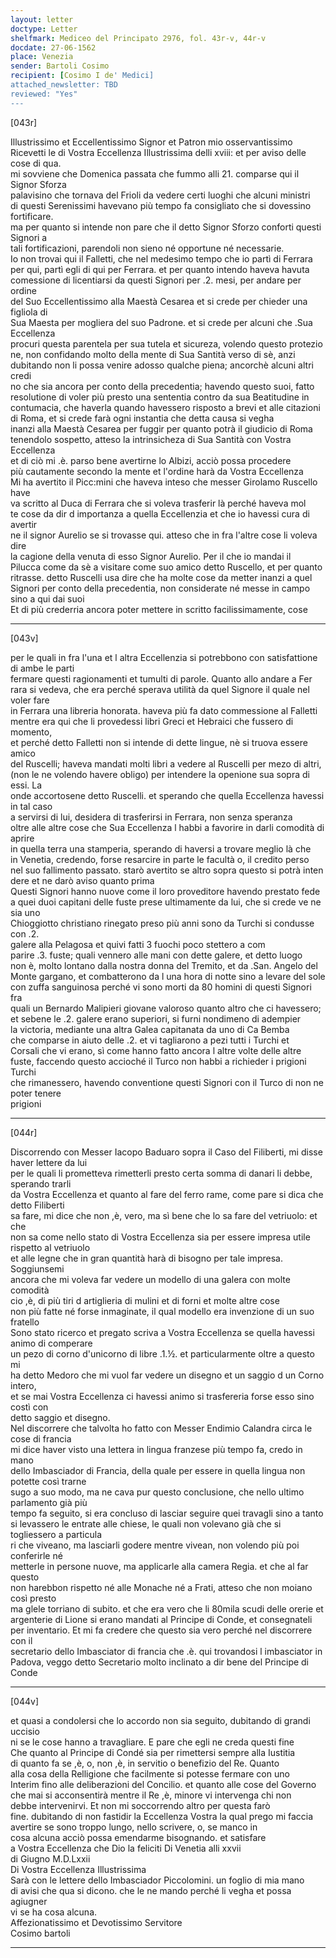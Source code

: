 ```yaml
---
layout: letter
doctype: Letter
shelfmark: Mediceo del Principato 2976, fol. 43r-v, 44r-v
docdate: 27-06-1562
place: Venezia
sender: Bartoli Cosimo
recipient: [Cosimo I de' Medici]
attached_newsletter: TBD
reviewed: "Yes"
---
```


[043r]  
  
  
Illustrissimo et Eccellentissimo Signor et Patron mio osservantissimo  
Ricevetti le di Vostra Eccellenza Illustrissima delli xviii: et per aviso delle cose di qua.  
mi sovviene che Domenica passata che fummo alli 21. comparse qui il Signor Sforza  
palavisino che tornava del Frioli da vedere certi luoghi che alcuni ministri  
di questi Serenissimi havevano più tempo fa consigliato che si dovessino fortificare.  
ma per quanto si intende non pare che il detto Signor Sforzo conforti questi Signori a  
tali fortificazioni, parendoli non sieno né opportune né necessarie.  
Io non trovai qui il Falletti, che nel medesimo tempo che io partì di Ferrara  
per qui, partì egli di qui per Ferrara. et per quanto intendo haveva havuta  
comessione di licentiarsi da questi Signori per .2. mesi, per andare per ordine  
del Suo Eccellentissimo alla Maestà Cesarea et si crede per chieder una figliola di  
Sua Maesta per mogliera del suo Padrone. et si crede per alcuni che .Sua Eccellenza  
procuri questa parentela per sua tutela et sicureza, volendo questo protezio  
ne, non confidando molto della mente di Sua Santità verso di sè, anzi   
dubitando non li possa venire adosso qualche piena; ancorchè alcuni altri credi  
no che sia ancora per conto della precedentia; havendo questo suoi, fatto  
resolutione di voler più presto una sententia contro da sua Beatitudine in  
contumacia, che haverla quando havessero risposto a brevi et alle citazioni  
di Roma, et si crede farà ogni instantia che detta causa si vegha  
inanzi alla Maestà Cesarea per fuggir per quanto potrà il giudicio di Roma  
tenendolo sospetto, atteso la intrinsicheza di Sua Santità con Vostra Eccellenza  
et di ciò mi .è. parso bene avertirne lo Albizi, acciò possa procedere  
più cautamente secondo la mente et l'ordine harà da Vostra Eccellenza  
Mi ha avertito il Picc:mini che haveva inteso che messer Girolamo Ruscello have  
va scritto al Duca di Ferrara che si voleva trasferir là perché haveva mol  
te cose da dir d importanza a quella Eccellenzia et che io havessi cura di avertir  
ne il signor Aurelio se si trovasse qui. atteso che in fra l'altre cose li voleva dire  
la cagione della venuta di esso Signor Aurelio. Per il che io mandai il  
Pilucca come da sè a visitare come suo amico detto Ruscello, et per quanto  
ritrasse. detto Ruscelli usa dire che ha molte cose da metter inanzi a quel  
Signori per conto della precedentia, non considerate né messe in campo sino a qui dai suoi  
Et di più crederria ancora poter mettere in scritto facilissimamente, cose  
  
---  

[043v]  
  
  
per le quali in fra l'una et l altra Eccellenzia si potrebbono con satisfattione di ambe le parti  
fermare questi ragionamenti et tumulti di parole. Quanto allo andare a Fer  
rara si vedeva, che era perché sperava utilità da quel Signore il quale nel voler fare  
in Ferrara una libreria honorata. haveva più fa dato commessione al Falletti  
mentre era qui che li provedessi libri Greci et Hebraici che fussero di momento,  
et perché detto Falletti non si intende di dette lingue, nè si truova essere amico  
del Ruscelli; haveva mandati molti libri a vedere al Ruscelli per mezo di altri,  
(non le ne volendo havere obligo) per intendere la openione sua sopra di essi. La  
onde accortosene detto Ruscelli. et sperando che quella Eccellenza havessi in tal caso  
a servirsi di lui, desidera di trasferirsi in Ferrara, non senza speranza  
oltre alle altre cose che Sua Eccellenza l habbi a favorire in darli comodità di aprire  
in quella terra una stamperia, sperando di haversi a trovare meglio là che  
in Venetia, credendo, forse resarcire in parte le facultà o, il credito perso  
nel suo fallimento passato. starò avertito se altro sopra questo si potrà inten  
dere et ne darò aviso quanto prima  
Questi Signori hanno nuove come il loro proveditore havendo prestato fede  
a quei duoi capitani delle fuste prese ultimamente da lui, che si crede ve ne sia uno  
Chioggiotto christiano rinegato preso più anni sono da Turchi si condusse con .2.  
galere alla Pelagosa et quivi fatti 3 fuochi poco stettero a com  
parire .3. fuste; quali vennero alle mani con dette galere, et detto luogo  
non è, molto lontano dalla nostra donna del Tremito, et da .San. Angelo del  
Monte gargano, et combatterono da l una hora di notte sino a levare del sole  
con zuffa sanguinosa perché vi sono morti da 80 homini di questi Signori fra  
quali un Bernardo Malipieri giovane valoroso quanto altro che ci havessero;  
et sebene le .2. galere erano superiori, si furni nondimeno di adempier  
la victoria, mediante una altra Galea capitanata da uno di Ca Bemba  
che comparse in aiuto delle .2. et vi tagliarono a pezi tutti i Turchi et  
Corsali che vi erano, sì come hanno fatto ancora l altre volte delle altre  
fuste, faccendo questo accioché il Turco non habbi a richieder i prigioni Turchi  
che rimanessero, havendo conventione questi Signori con il Turco di non ne poter tenere  
prigioni  
  
---  

[044r]  
  
  
Discorrendo con Messer Iacopo Baduaro sopra il Caso del Filiberti, mi disse haver lettere da lui  
per le quali li prometteva rimetterli presto certa somma di danari li debbe, sperando trarli  
da Vostra Eccellenza et quanto al fare del ferro rame, come pare si dica che detto Filiberti  
sa fare, mi dice che non ,è, vero, ma sì bene che lo sa fare del vetriuolo: et che  
non sa come nello stato di Vostra Eccellenza sia per essere impresa utile rispetto al vetriuolo  
et alle legne che in gran quantità harà di bisogno per tale impresa. Soggiunsemi  
ancora che mi voleva far vedere un modello di una galera con molte comodità  
cio ,è, di più tiri d artiglieria di mulini et di forni et molte altre cose  
non più fatte né forse inmaginate, il qual modello era invenzione di un suo fratello  
Sono stato ricerco et pregato scriva a Vostra Eccellenza se quella havessi animo di comperare  
un pezo di corno d'unicorno di libre .1.½. et particularmente oltre a questo mi  
ha detto Medoro che mi vuol far vedere un disegno et un saggio d un Corno intero,  
et se mai Vostra Eccellenza ci havessi animo si trasfereria forse esso sino costì con  
detto saggio et disegno.  
Nel discorrere che talvolta ho fatto con Messer Endimio Calandra circa le cose di francia  
mi dice haver visto una lettera in lingua franzese più tempo fa, credo in mano  
dello Imbasciador di Francia, della quale per essere in quella lingua non potette così trarne  
sugo a suo modo, ma ne cava pur questo conclusione, che nello ultimo parlamento già più  
tempo fa seguito, si era concluso di lasciar seguire quei travagli sino a tanto  
si levassero le entrate alle chiese, le quali non volevano già che si togliessero a particula  
ri che viveano, ma lasciarli godere mentre vivean, non volendo più poi conferirle né  
metterle in persone nuove, ma applicarle alla camera Regia. et che al far questo  
non harebbon rispetto né alle Monache né a Frati, atteso che non moiano così presto  
ma glele torriano di subito. et che era vero che li 80mila scudi delle orerie et  
argenterie di Lione si erano mandati al Principe di Conde, et consegnateli  
per inventario. Et mi fa credere che questo sia vero perché nel discorrere con il  
secretario dello Imbasciator di francia che .è. qui trovandosi l imbasciator in  
Padova, veggo detto Secretario molto inclinato a dir bene del Principe di Conde  
  
---  

[044v]  
  
  
et quasi a condolersi che lo accordo non sia seguito, dubitando di grandi uccisio  
ni se le cose hanno a travagliare. E pare che egli ne creda questi fine  
Che quanto al Principe di Condé sia per rimettersi sempre alla Iustitia  
di quanto fa se ,è, o, non ,è, in servitio o benefizio del Re. Quanto  
alla cosa della Relligione che facilmente si potesse fermare con uno  
Interim fino alle deliberazioni del Concilio. et quanto alle cose del Governo  
che mai si acconsentirà mentre il Re ,è, minore vi intervenga chi non  
debbe intervenirvi. Et non mi soccorrendo altro per questa farò  
fine. dubitando di non fastidir la Eccellenza Vostra la qual prego mi faccia  
avertire se sono troppo lungo, nello scrivere, o, se manco in  
cosa alcuna acciò possa emendarme bisognando. et satisfare  
a Vostra Eccellenza che Dio la feliciti Di Venetia alli xxvii  
di Giugno M.D.Lxxii  
Di Vostra Eccellenza Illustrissima  
Sarà con le lettere dello Imbasciador Piccolomini. un foglio di mia mano  
di avisi che qua si dicono. che le ne mando perché li vegha et possa agiugner  
vi se ha cosa alcuna.  
Affezionatissimo et Devotissimo Servitore  
Cosimo bartoli  
  
---  

